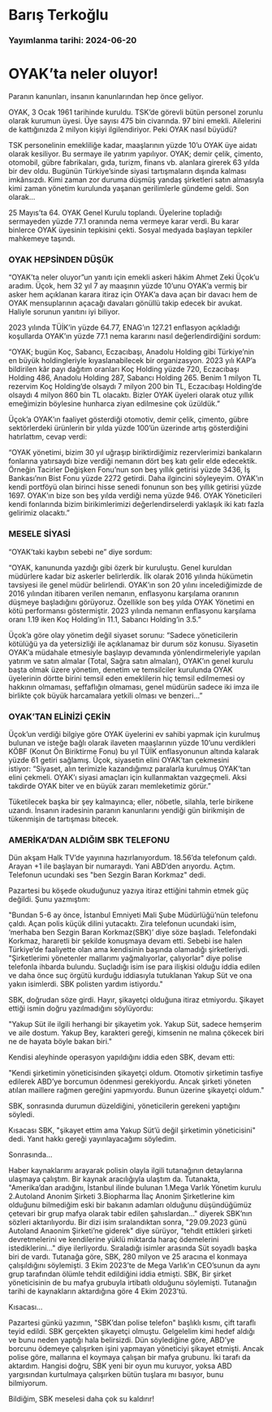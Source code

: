 # Barış Terkoğlu

### Yayımlanma tarihi: 2024-06-20

# OYAK’ta neler oluyor!

Paranın kanunları, insanın kanunlarından hep önce geliyor.

OYAK, 3 Ocak 1961 tarihinde kuruldu. TSK’de görevli bütün personel zorunlu olarak kurumun üyesi. Üye sayısı 475 bin civarında. 97 bini emekli. Ailelerini de kattığınızda 2 milyon kişiyi ilgilendiriyor. Peki OYAK nasıl büyüdü?

TSK personelinin emekliliğe kadar, maaşlarının yüzde 10’u OYAK üye aidatı olarak kesiliyor. Bu sermaye ile yatırım yapılıyor. OYAK; demir çelik, çimento, otomobil, gübre fabrikaları, gıda, turizm, finans vb. alanlara girerek 63 yılda bir dev oldu. Bugünün Türkiye’sinde siyasi tartışmaların dışında kalması imkânsızdı. Kimi zaman zor duruma düşmüş yandaş şirketleri satın almasıyla kimi zaman yönetim kurulunda yaşanan gerilimlerle gündeme geldi. Son olarak...

25 Mayıs’ta 64. OYAK Genel Kurulu toplandı. Üyelerine topladığı sermayeden yüzde 77.1 oranında nema vermeye karar verdi. Bu karar binlerce OYAK üyesinin tepkisini çekti. Sosyal medyada başlayan tepkiler mahkemeye taşındı.


### OYAK HEPSİNDEN DÜŞÜK

“OYAK’ta neler oluyor”un yanıtı için emekli askeri hâkim Ahmet Zeki Üçok’u aradım. Üçok, hem 32 yıl 7 ay maaşının yüzde 10’unu OYAK’a vermiş bir asker hem açıklanan karara itiraz için OYAK’a dava açan bir davacı hem de OYAK mensuplarının açacağı davaları gönüllü takip edecek bir avukat. Haliyle sorunun yanıtını iyi biliyor.

2023 yılında TÜİK’in yüzde 64.77, ENAG’ın 127.21 enflasyon açıkladığı koşullarda OYAK’ın yüzde 77.1 nema kararını nasıl değerlendirdiğini sordum:

“OYAK; bugün Koç, Sabancı, Eczacıbaşı, Anadolu Holding gibi Türkiye’nin en büyük holdingleriyle kıyaslanabilecek bir organizasyon. 2023 yılı KAP’a bildirilen kâr payı dağıtım oranları Koç Holding yüzde 720, Eczacıbaşı Holding 486, Anadolu Holding 287, Sabancı Holding 265. Benim 1 milyon TL rezervim Koç Holding’de olsaydı 7 milyon 200 bin TL, Eczacıbaşı Holding’de olsaydı 4 milyon 860 bin TL olacaktı. Bizler OYAK üyeleri olarak otuz yıllık emeğimizin böylesine hunharca ziyan edilmesine çok üzüldük.”



Üçok’a OYAK’ın faaliyet gösterdiği otomotiv, demir çelik, çimento, gübre sektörlerdeki ürünlerin bir yılda yüzde 100’ün üzerinde artış gösterdiğini hatırlattım, cevap verdi:

“OYAK yönetimi, bizim 30 yıl uğraşıp biriktirdiğimiz rezervlerimizi bankaların fonlarına yatırsaydı bize verdiği nemanın dört beş katı gelir elde edecektik. Örneğin Tacirler Değişken Fonu’nun son beş yıllık getirisi yüzde 3436, İş Bankası’nın Bist Fonu yüzde 2272 getirdi. Daha ilgincini söyleyeyim. OYAK’ın kendi portföyü olan birinci hisse senedi fonunun son beş yıllık getirisi yüzde 1697. OYAK’ın bize son beş yılda verdiği nema yüzde 946. OYAK Yöneticileri kendi fonlarında bizim birikimlerimizi değerlendirselerdi yaklaşık iki katı fazla gelirimiz olacaktı.”




### MESELE SİYASİ

“OYAK’taki kaybın sebebi ne” diye sordum:

“OYAK, kanununda yazdığı gibi özerk bir kuruluştu. Genel kuruldan müdürlere kadar biz askerler belirlerdik. İlk olarak 2016 yılında hükümetin tavsiyesi ile genel müdür belirlendi. OYAK’ın son 20 yılını incelediğimizde de 2016 yılından itibaren verilen nemanın, enflasyonu karşılama oranının düşmeye başladığını görüyoruz. Özellikle son beş yılda OYAK Yönetimi en kötü performansı göstermiştir. 2023 yılında nemanın enflasyonu karşılama oranı 1.19 iken Koç Holding’in 11.1, Sabancı Holding’in 3.5.”

Üçok’a göre olay yönetim değil siyaset sorunu: “Sadece yöneticilerin kötülüğü ya da yetersizliği ile açıklanamaz bir durum söz konusu. Siyasetin OYAK’a müdahale etmesiyle başlayıp devamında yönlendirmeleriyle yapılan yatırım ve satın almalar (Total, Sağra satın almaları), OYAK’ın genel kurulu başta olmak üzere yönetim, denetim ve temsilciler kurulunda OYAK üyelerinin dörtte birini temsil eden emeklilerin hiç temsil edilmemesi oy hakkının olmaması, şeffaflığın olmaması, genel müdürün sadece iki imza ile birlikte çok büyük harcamalara yetkili olması ve benzeri...”


### OYAK’TAN ELİNİZİ ÇEKİN

Üçok’un verdiği bilgiye göre OYAK üyelerini ev sahibi yapmak için kurulmuş bulunan ve isteğe bağlı olarak ilaveten maaşlarının yüzde 10’unu verdikleri KÖBF (Konut Ön Biriktirme Fonu) bu yıl TÜİK enflasyonunun altında kalarak yüzde 61 getiri sağlamış. Üçok, siyasetin elini OYAK’tan çekmesini istiyor: “Siyaset, alın terimizle kazandığımız paralarla kurulmuş OYAK’tan elini çekmeli. OYAK’ı siyasi amaçları için kullanmaktan vazgeçmeli. Aksi takdirde OYAK biter ve en büyük zararı memleketimiz görür.”

Tüketilecek başka bir şey kalmayınca; eller, nöbetle, silahla, terle birikene uzandı. İnsanın iradesinin paranın kanunlarını yendiği gün birikmişin de tükenmişin de tartışması bitecek.


### AMERİKA’DAN ALDIĞIM SBK TELEFONU

Dün akşam Halk TV’de yayınına hazırlanıyordum. 18.56’da telefonum çaldı. Arayan +1 ile başlayan bir numaraydı. Yani ABD’den arıyordu. Açtım. Telefonun ucundaki ses "ben Sezgin Baran Korkmaz" dedi.

Pazartesi bu köşede okuduğunuz yazıya itiraz ettiğini tahmin etmek güç değildi. Şunu yazmıştım:

"Bundan 5-6 ay önce, İstanbul Emniyeti Mali Şube Müdürlüğü’nün telefonu çaldı. Açan polis küçük dilini yutacaktı. Zira telefonun ucundaki isim, ‘merhaba ben Sezgin Baran Korkmaz(SBK)’ diye söze başladı. Telefondaki Korkmaz, hararetli bir şekilde konuşmaya devam etti. Sebebi ise halen Türkiye’de faaliyette olan ama kendisinin başında olamadığı şirketleriydi. "Şirketlerimi yönetenler mallarımı yağmalıyorlar, çalıyorlar" diye polise telefonla ihbarda bulundu. Suçladığı isim ise para ilişkisi olduğu iddia edilen ve daha önce suç örgütü kurduğu iddiasıyla tutuklanan Yakup Süt ve ona yakın isimlerdi. SBK polisten yardım istiyordu."

SBK, doğrudan söze girdi. Hayır, şikayetçi olduğuna itiraz etmiyordu. Şikayet ettiği ismin doğru yazılmadığını söylüyordu:

"Yakup Süt ile ilgili herhangi bir şikayetim yok. Yakup Süt, sadece hemşerim ve aile dostum. Yakup Bey, karakteri gereği, kimsenin ne malına çökecek biri ne de hayata böyle bakan biri."

Kendisi aleyhinde operasyon yapıldığını iddia eden SBK, devam etti:

"Kendi şirketimin yöneticisinden şikayetçi oldum. Otomotiv şirketimin tasfiye edilerek ABD’ye borcumun ödenmesi gerekiyordu. Ancak şirketi yöneten atılan maillere rağmen gereğini yapmıyordu. Bunun üzerine şikayetçi oldum."

SBK, sonrasında durumun düzeldiğini, yöneticilerin gerekeni yaptığını söyledi.

Kısacası SBK, "şikayet ettim ama Yakup Süt’ü değil şirketimin yöneticisini" dedi. Yanıt hakkı gereği yayınlayacağımı söyledim.

Sonrasında…

Haber kaynaklarımı arayarak polisin olayla ilgili tutanağının detaylarına ulaşmaya çalıştım. Bir kaynak aracılığıyla ulaştım da. Tutanakta, "Amerika’dan aradığını, İstanbul ilinde bulunan 1.Mega Varlık Yönetim kurulu 2.Autoland Anonim Şirketi 3.Biopharma İlaç Anonim Şirketlerine kim olduğunu bilmediğim eski bir bakanın adamları olduğunu düşündüğümüz çetevari bir grup mafya olarak tabir edilen şahıslardan…" diyerek SBK’nın sözleri aktarılıyordu. Bir dizi isim sıralandıktan sonra, "29.09.2023 günü Autoland Anaonim Şirketi’ne giderek" diye sürüyor, "tehdit ettikleri şirketi devretmelerini ve kendilerine yüklü miktarda haraç ödemelerini istediklerini…" diye ilerliyordu. Sıraladığı isimler arasında Süt soyadlı başka biri de vardı. Tutanağa göre, SBK, 280 milyon ve 25 aracına el konmaya çalışıldığını söylemişti. 3 Ekim 2023’te de Mega Varlık’ın CEO’sunun da aynı grup tarafından ölümle tehdit edildiğini iddia etmişti. SBK, Bir şirket yöneticisinin de bu mafya grubuyla irtibatlı olduğunu söylemişti. Tutanağın tarihi de kaynakların aktardığına göre 4 Ekim 2023’tü.

Kısacası…

Pazartesi günkü yazımın, "SBK’dan polise telefon" başlıklı kısmı, çift taraflı teyid edildi. SBK gerçekten şikayetçi olmuştu. Gelgelelim kimi hedef aldığı ve bunu neden yaptığı hala belirsizdi. Dün söylediğine göre, ABD’ye borcunu ödemeye çalışırken işini yapmayan yöneticiyi şikayet etmişti. Ancak polise göre, mallarına el koymaya çalışan bir mafya grubunu. İki tarafı da aktardım. Hangisi doğru, SBK yeni bir oyun mu kuruyor, yoksa ABD yargısından kurtulmaya çalışırken bütün tuşlara mı basıyor, bunu bilmiyorum.

Bildiğim, SBK meselesi daha çok su kaldırır!


